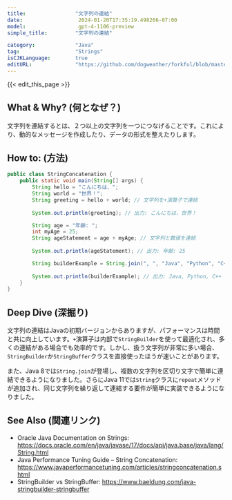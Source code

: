 ```yaml
---
title:                "文字列の連結"
date:                  2024-01-20T17:35:19.498266-07:00
model:                 gpt-4-1106-preview
simple_title:         "文字列の連結"

category:             "Java"
tag:                  "Strings"
isCJKLanguage:        true
editURL:              "https://github.com/dogweather/forkful/blob/master/content/ja/java/concatenating-strings.md"
---
```


{{< edit_this_page >}}

## What & Why? (何となぜ？)

文字列を連結するとは、２つ以上の文字列を一つにつなげることです。これにより、動的なメッセージを作成したり、データの形式を整えたりします。

## How to: (方法)

```java
public class StringConcatenation {
    public static void main(String[] args) {
        String hello = "こんにちは、";
        String world = "世界！";
        String greeting = hello + world; // 文字列を+演算子で連結
        
        System.out.println(greeting); // 出力: こんにちは、世界！

        String age = "年齢: ";
        int myAge = 25;
        String ageStatement = age + myAge; // 文字列と数値を連結
        
        System.out.println(ageStatement); // 出力: 年齢: 25

        String builderExample = String.join(", ", "Java", "Python", "C++"); // String.joinを使って連結
        
        System.out.println(builderExample); // 出力: Java, Python, C++
    }
}
```

## Deep Dive (深掘り)

文字列の連結はJavaの初期バージョンからありますが、パフォーマンスは時間と共に向上しています。`+`演算子は内部で`StringBuilder`を使って最適化され、多くの連結がある場合でも効率的です。しかし、扱う文字列が非常に多い場合、`StringBuilder`か`StringBuffer`クラスを直接使ったほうが速いことがあります。

また、Java 8では`String.join`が登場し、複数の文字列を区切り文字で簡単に連結できるようになりました。さらにJava 11では`String`クラスに`repeat`メソッドが追加され、同じ文字列を繰り返して連結する要件が簡単に実装できるようになりました。

## See Also (関連リンク)

- Oracle Java Documentation on Strings: https://docs.oracle.com/en/java/javase/17/docs/api/java.base/java/lang/String.html
- Java Performance Tuning Guide – String Concatenation: https://www.javaperformancetuning.com/articles/stringconcatenation.shtml
- StringBuilder vs StringBuffer: https://www.baeldung.com/java-stringbuilder-stringbuffer
